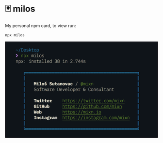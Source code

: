 # 🃏 milos

My personal npm card, to view run:

```
npx milos
```

[![npx milos demo](static/demo.png)](https://github.com/mixn/milos)
